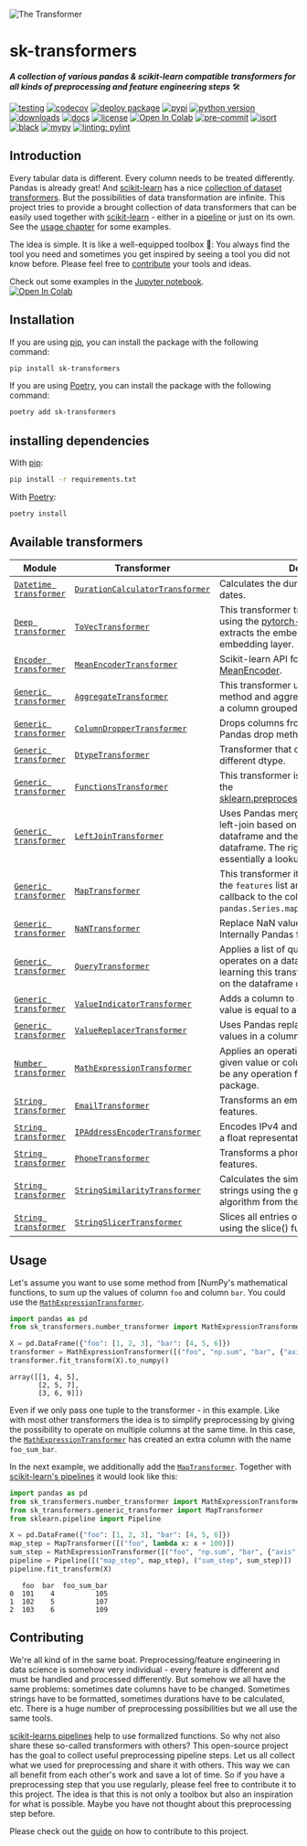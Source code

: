 ![The Transformer](https://raw.githubusercontent.com/chrislemke/sk-transformers/master/docs/assets/images/icon_new.png)

# sk-transformers
***A collection of various pandas & scikit-learn compatible transformers for all kinds of preprocessing and feature engineering steps*** 🛠

[![testing](https://github.com/chrislemke/sk-transformers/actions/workflows/testing.yml/badge.svg?branch=main)](https://github.com/chrislemke/sk-transformers/actions/workflows/testing.yml)
[![codecov](https://codecov.io/github/chrislemke/sk-transformers/branch/main/graph/badge.svg?token=LJLXQXX6M8)](https://codecov.io/github/chrislemke/sk-transformers)
[![deploy package](https://github.com/chrislemke/sk-transformers/actions/workflows/deploy-package.yml/badge.svg)](https://github.com/chrislemke/sk-transformers/actions/workflows/deploy-package.yml)
[![pypi](https://img.shields.io/pypi/v/sk-transformers)](https://pypi.org/project/sk-transformers/)
[![python version](https://img.shields.io/pypi/pyversions/sk-transformers?logo=python&logoColor=yellow)](https://www.python.org/)
[![downloads](https://img.shields.io/pypi/dm/sk-transformers)](https://pypistats.org/packages/sk-transformers)
[![docs](https://img.shields.io/badge/docs-mkdoks%20material-blue)](https://chrislemke.github.io/sk-transformers/)
[![license](https://img.shields.io/github/license/chrislemke/sk-transformers)](https://github.com/chrislemke/sk-transformers/blob/main/LICENSE)
[![Open In Colab](https://colab.research.google.com/assets/colab-badge.svg)](https://colab.research.google.com/github/chrislemke/sk-transformers/blob/main/examples/playground.ipynb)
[![pre-commit](https://img.shields.io/badge/pre--commit-enabled-brightgreen?logo=pre-commit&logoColor=white)](https://github.com/pre-commit/pre-commit)
[![isort](https://img.shields.io/badge/%20imports-isort-%231674b1?style=flat&labelColor=ef8336)](https://github.com/PyCQA/isort)
[![black](https://img.shields.io/badge/code%20style-black-000000.svg)](https://github.com/psf/black)
[![mypy](http://www.mypy-lang.org/static/mypy_badge.svg)](https://github.com/python/mypy)
[![linting: pylint](https://img.shields.io/badge/linting-pylint-yellowgreen)](https://github.com/PyCQA/pylint)
## Introduction
Every tabular data is different. Every column needs to be treated differently. Pandas is already great! And [scikit-learn](https://scikit-learn.org/stable/index.html) has a nice [collection of dataset transformers](https://scikit-learn.org/stable/data_transforms.html). But the possibilities of data transformation are infinite. This project tries to provide a brought collection of data transformers that can be easily used together with [scikit-learn](https://scikit-learn.org/stable/index.html) - either in a [pipeline](https://scikit-learn.org/stable/modules/generated/sklearn.pipeline.Pipeline.html) or just on its own. See the [usage chapter](#usage) for some examples.

The idea is simple. It is like a well-equipped toolbox 🧰: You always find the tool you need and sometimes you get inspired by seeing a tool you did not know before. Please feel free to [contribute](https://chrislemke.github.io/sk-transformers/CONTRIBUTING/) your tools and ideas.

Check out some examples in the [Jupyter notebook](https://github.com/chrislemke/sk-transformers/blob/main/examples/playground.ipynb).<br>
[![Open In Colab](https://colab.research.google.com/assets/colab-badge.svg)](https://colab.research.google.com/github/chrislemke/sk-transformers/blob/main/examples/playground.ipynb)

## Installation
If you are using [pip](https://pip.pypa.io/en/stable/), you can install the package with the following command:
```bash
pip install sk-transformers
```

If you are using [Poetry](https://python-poetry.org/), you can install the package with the following command:
```bash
poetry add sk-transformers
```

## installing dependencies
With [pip](https://pip.pypa.io/en/stable/):
```bash
pip install -r requirements.txt
```

With [Poetry](https://python-poetry.org/):
```bash
poetry install
```

## Available transformers
| Module | Transformer | Description |
| ------ | ----------- | ----------- |
|[`Datetime transformer`](https://chrislemke.github.io/sk-transformers/API-reference/transformer/datetime_transformer/)|[`DurationCalculatorTransformer`](https://chrislemke.github.io/sk-transformers/API-reference/transformer/datetime_transformer/#sk_transformers.datetime_transformer.DurationCalculatorTransformer)|Calculates the duration between to given dates.|
|[`Deep transformer`](https://chrislemke.github.io/sk-transformers/API-reference/transformer/deep_transformer/)|[`ToVecTransformer`](https://chrislemke.github.io/sk-transformers/API-reference/transformer/deep_transformer/#sk_transformers.deep_transformer.ToVecTransformer)|This transformer trains an [FT-Transformer](https://paperswithcode.com/method/ft-transformer) using the [pytorch-widedeep package](https://github.com/jrzaurin/pytorch-widedeep) and extracts the embeddings from its embedding layer.|
|[`Encoder transformer`](https://chrislemke.github.io/sk-transformers/API-reference/transformer/encoder_transformer/)|[`MeanEncoderTransformer`](https://chrislemke.github.io/sk-transformers/API-reference/transformer/encoder_transformer/#sk_transformers.encoder_transformer.MeanEncoderTransformer)|Scikit-learn API for the [feature-engine MeanEncoder](https://feature-engine.readthedocs.io/en/latest/api_doc/encoding/MeanEncoder.html).|
|[`Generic transformer`](https://chrislemke.github.io/sk-transformers/API-reference/transformer/generic_transformer/)|[`AggregateTransformer`](https://chrislemke.github.io/sk-transformers/API-reference/transformer/generic_transformer/#sk_transformers.generic_transformer.AggregateTransformer)|This transformer uses Pandas groupby method and aggregate to apply function on a column grouped by another column.|
|[`Generic transformer`](https://chrislemke.github.io/sk-transformers/API-reference/transformer/generic_transformer/)|[`ColumnDropperTransformer`](https://chrislemke.github.io/sk-transformers/API-reference/transformer/generic_transformer/#sk_transformers.generic_transformer.ColumnDropperTransformer)|Drops columns from a dataframe using Pandas drop method.|
|[`Generic transformer`](https://chrislemke.github.io/sk-transformers/API-reference/transformer/generic_transformer/)|[`DtypeTransformer`](https://chrislemke.github.io/sk-transformers/API-reference/transformer/generic_transformer/#sk_transformers.generic_transformer.DtypeTransformer)|Transformer that converts a column to a different dtype.|
|[`Generic transformer`](https://chrislemke.github.io/sk-transformers/API-reference/transformer/generic_transformer/)|[`FunctionsTransformer`]( https://chrislemke.github.io/sk-transformers/API-reference/transformer/generic_transformer/#sk_transformers.generic_transformer.FunctionsTransformer)|This transformer is a plain wrapper around the [sklearn.preprocessing.FunctionTransformer](https://scikit-learn.org/stable/modules/generated/sklearn.preprocessing.FunctionTransformer.html).|
|[`Generic transformer`](https://chrislemke.github.io/sk-transformers/API-reference/transformer/generic_transformer/)|[`LeftJoinTransformer`](https://chrislemke.github.io/sk-transformers/API-reference/transformer/generic_transformer/#sk_transformers.generic_transformer.LeftJoinTransformer)|Uses Pandas merge function to perform a left-join based on the column of a dataframe and the index of another dataframe. The right dataframe is essentially a lookup table.|
|[`Generic transformer`](https://chrislemke.github.io/sk-transformers/API-reference/transformer/generic_transformer/)|[`MapTransformer`](https://chrislemke.github.io/sk-transformers/API-reference/transformer/generic_transformer/#sk_transformers.generic_transformer.MapTransformer)|This transformer iterates over all columns in the `features` list and applies the given callback to the column. For this it uses the `pandas.Series.map` method.
|[`Generic transformer`](https://chrislemke.github.io/sk-transformers/API-reference/transformer/generic_transformer/)|[`NaNTransformer`](https://chrislemke.github.io/sk-transformers/API-reference/transformer/generic_transformer/#sk_transformers.generic_transformer.NaNTransformer)|Replace NaN values with a specified value. Internally Pandas fillna method is used.|
|[`Generic transformer`](https://chrislemke.github.io/sk-transformers/API-reference/transformer/generic_transformer/)|[`QueryTransformer`](https://chrislemke.github.io/sk-transformers/API-reference/transformer/generic_transformer/#sk_transformers.generic_transformer.QueryTransformer)|Applies a list of queries to a dataframe. If it operates on a dataset used for supervised learning this transformer should be applied on the dataframe containing `X` and `y`.
|[`Generic transformer`](https://chrislemke.github.io/sk-transformers/API-reference/transformer/generic_transformer/)|[`ValueIndicatorTransformer`](https://chrislemke.github.io/sk-transformers/API-reference/transformer/generic_transformer/#sk_transformers.generic_transformer.ValueIndicatorTransformer)|Adds a column to a dataframe indicating if a value is equal to a specified value.|
|[`Generic transformer`](https://chrislemke.github.io/sk-transformers/API-reference/transformer/generic_transformer/)|[`ValueReplacerTransformer`](https://chrislemke.github.io/sk-transformers/API-reference/transformer/generic_transformer/#sk_transformers.generic_transformer.ValueReplacerTransformer)|Uses Pandas replace method to replace values in a column.|
[`Number transformer`](https://chrislemke.github.io/sk-transformers/API-reference/transformer/number_transformer/)|[`MathExpressionTransformer`](https://chrislemke.github.io/sk-transformers/API-reference/transformer/number_transformer/#sk_transformers.number_transformer.MathExpressionTransformer)|Applies an operation to a column and a given value or column. The operation can be any operation from the `numpy` or `operator` package.
[`String transformer`](https://chrislemke.github.io/sk-transformers/API-reference/transformer/string_transformer/)|[`EmailTransformer`](https://chrislemke.github.io/sk-transformers/API-reference/transformer/string_transformer/#sk_transformers.string_transformer.EmailTransformer)|Transforms an email address into multiple features.|
[`String transformer`](https://chrislemke.github.io/sk-transformers/API-reference/transformer/string_transformer/)|[`IPAddressEncoderTransformer`](https://chrislemke.github.io/sk-transformers/API-reference/transformer/string_transformer/#sk_transformers.string_transformer.IPAddressEncoderTransformer)|Encodes IPv4 and IPv6 strings addresses to a float representation.|
[`String transformer`](https://chrislemke.github.io/sk-transformers/API-reference/transformer/string_transformer/)|[`PhoneTransformer`](https://chrislemke.github.io/sk-transformers/API-reference/transformer/string_transformer/#sk_transformers.string_transformer.PhoneTransformer)|Transforms a phone number into multiple features.|
[`String transformer`](https://chrislemke.github.io/sk-transformers/API-reference/transformer/string_transformer/)|[`StringSimilarityTransformer`](https://chrislemke.github.io/sk-transformers/API-reference/transformer/string_transformer/#sk_transformers.string_transformer.StringSimilarityTransformer)|Calculates the similarity between two strings using the `gestalt pattern matching` algorithm from the `SequenceMatcher` class.|
[`String transformer`](https://chrislemke.github.io/sk-transformers/API-reference/transformer/string_transformer/)|[`StringSlicerTransformer`](https://chrislemke.github.io/sk-transformers/API-reference/transformer/string_transformer/#sk_transformers.string_transformer.StringSlicerTransformer)|Slices all entries of specified string features using the slice() function.|

## Usage
Let's assume you want to use some method from [NumPy's mathematical functions, to sum up the values of column `foo` and column `bar`. You could
use the [`MathExpressionTransformer`](https://chrislemke.github.io/sk-transformers/number_transformer-reference/#sk-transformers.transformer.number_transformer.MathExpressionTransformer).
```python
import pandas as pd
from sk_transformers.number_transformer import MathExpressionTransformer

X = pd.DataFrame({"foo": [1, 2, 3], "bar": [4, 5, 6]})
transformer = MathExpressionTransformer([("foo", "np.sum", "bar", {"axis": 0})])
transformer.fit_transform(X).to_numpy()
```
```
array([[1, 4, 5],
       [2, 5, 7],
       [3, 6, 9]])
```
Even if we only pass one tuple to the transformer - in this example. Like with most other transformers the idea is to simplify preprocessing by giving the possibility to operate on multiple columns at the same time. In this case, the [`MathExpressionTransformer`](https://chrislemke.github.io/sk-transformers/number_transformer-reference/#sk-transformers.transformer.number_transformer.MathExpressionTransformer) has created an extra column with the name `foo_sum_bar`.

In the next example, we additionally add the [`MapTransformer`](https://chrislemke.github.io/sk-transformers/generic_transformer-reference/#sk_transformers.transformer.generic_transformer.MapTransformer).
Together with [scikit-learn's pipelines](https://scikit-learn.org/stable/modules/compose.html#combining-estimators) it would look like this:
```python
import pandas as pd
from sk_transformers.number_transformer import MathExpressionTransformer
from sk_transformers.generic_transformer import MapTransformer
from sklearn.pipeline import Pipeline

X = pd.DataFrame({"foo": [1, 2, 3], "bar": [4, 5, 6]})
map_step = MapTransformer([("foo", lambda x: x + 100)])
sum_step = MathExpressionTransformer([("foo", "np.sum", "bar", {"axis": 0})])
pipeline = Pipeline([("map_step", map_step), ("sum_step", sum_step)])
pipeline.fit_transform(X)
```

```
   foo  bar  foo_sum_bar
0  101    4          105
1  102    5          107
2  103    6          109
```

## Contributing
We're all kind of in the same boat. Preprocessing/feature engineering in data science is somehow very individual - every feature is different and must be handled and processed differently. But somehow we all have the same problems: sometimes date columns have to be changed. Sometimes strings have to be formatted, sometimes durations have to be calculated, etc. There is a huge number of preprocessing possibilities but we all use the same tools.

[scikit-learns pipelines](https://scikit-learn.org/stable/modules/generated/sklearn.pipeline.Pipeline.html) help to use formalized functions. So why not also share these so-called transformers with others? This open-source project has the goal to collect useful preprocessing pipeline steps. Let us all collect what we used for preprocessing and share it with others. This way we can all benefit from each other's work and save a lot of time. So if you have a preprocessing step that you use regularly, please feel free to contribute it to this project. The idea is that this is not only a toolbox but also an inspiration for what is possible. Maybe you have not thought about this preprocessing step before.

Please check out the [guide](https://chrislemke.github.io/sk-transformers/CONTRIBUTING/) on how to contribute to this project.
